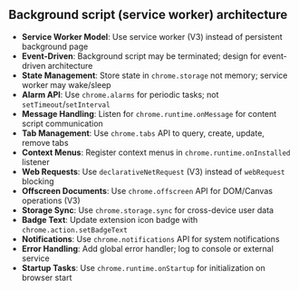 ## Background script (service worker) architecture

- **Service Worker Model**: Use service worker (V3) instead of persistent background page
- **Event-Driven**: Background script may be terminated; design for event-driven architecture
- **State Management**: Store state in `chrome.storage` not memory; service worker may wake/sleep
- **Alarm API**: Use `chrome.alarms` for periodic tasks; not `setTimeout`/`setInterval`
- **Message Handling**: Listen for `chrome.runtime.onMessage` for content script communication
- **Tab Management**: Use `chrome.tabs` API to query, create, update, remove tabs
- **Context Menus**: Register context menus in `chrome.runtime.onInstalled` listener
- **Web Requests**: Use `declarativeNetRequest` (V3) instead of `webRequest` blocking
- **Offscreen Documents**: Use `chrome.offscreen` API for DOM/Canvas operations (V3)
- **Storage Sync**: Use `chrome.storage.sync` for cross-device user data
- **Badge Text**: Update extension icon badge with `chrome.action.setBadgeText`
- **Notifications**: Use `chrome.notifications` API for system notifications
- **Error Handling**: Add global error handler; log to console or external service
- **Startup Tasks**: Use `chrome.runtime.onStartup` for initialization on browser start

